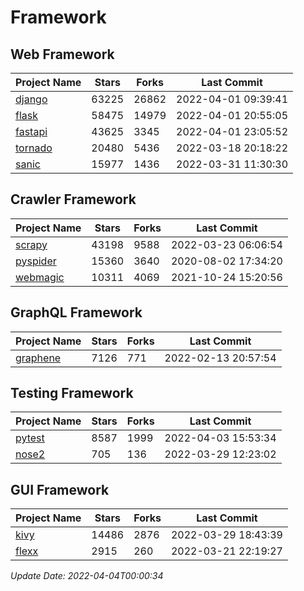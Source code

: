 # Framework

## Web Framework
| Project Name | Stars | Forks | Last Commit |
| ------------ | ----- | ----- | ----------- |
| [django](https://github.com/django/django) | 63225 | 26862 | 2022-04-01 09:39:41 |
| [flask](https://github.com/pallets/flask) | 58475 | 14979 | 2022-04-01 20:55:05 |
| [fastapi](https://github.com/tiangolo/fastapi) | 43625 | 3345 | 2022-04-01 23:05:52 |
| [tornado](https://github.com/tornadoweb/tornado) | 20480 | 5436 | 2022-03-18 20:18:22 |
| [sanic](https://github.com/sanic-org/sanic) | 15977 | 1436 | 2022-03-31 11:30:30 |

## Crawler Framework
| Project Name | Stars | Forks | Last Commit |
| ------------ | ----- | ----- | ----------- |
| [scrapy](https://github.com/scrapy/scrapy) | 43198 | 9588 | 2022-03-23 06:06:54 |
| [pyspider](https://github.com/binux/pyspider) | 15360 | 3640 | 2020-08-02 17:34:20 |
| [webmagic](https://github.com/code4craft/webmagic) | 10311 | 4069 | 2021-10-24 15:20:56 |

## GraphQL Framework
| Project Name | Stars | Forks | Last Commit |
| ------------ | ----- | ----- | ----------- |
| [graphene](https://github.com/graphql-python/graphene) | 7126 | 771 | 2022-02-13 20:57:54 |

## Testing Framework
| Project Name | Stars | Forks | Last Commit |
| ------------ | ----- | ----- | ----------- |
| [pytest](https://github.com/pytest-dev/pytest) | 8587 | 1999 | 2022-04-03 15:53:34 |
| [nose2](https://github.com/nose-devs/nose2) | 705 | 136 | 2022-03-29 12:23:02 |

## GUI Framework
| Project Name | Stars | Forks | Last Commit |
| ------------ | ----- | ----- | ----------- |
| [kivy](https://github.com/kivy/kivy) | 14486 | 2876 | 2022-03-29 18:43:39 |
| [flexx](https://github.com/flexxui/flexx) | 2915 | 260 | 2022-03-21 22:19:27 |

*Update Date: 2022-04-04T00:00:34*